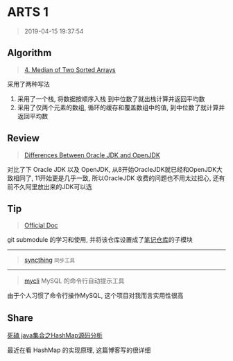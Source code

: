# ARTS 1
> 2019-04-15 19:37:54

## Algorithm
> [4. Median of Two Sorted Arrays](https://leetcode.com/problems/median-of-two-sorted-arrays/description/)

采用了两种写法
1. 采用了一个栈, 将数据按顺序入栈 到中位数了就出栈计算并返回平均数
1. 采用了仅两个元素的数组, 循环的缓存和覆盖数组中的值, 到中位数了就计算并返回平均数

## Review
> [Differences Between Oracle JDK and OpenJDK](https://www.baeldung.com/oracle-jdk-vs-openjdk)

对比了下 Oracle JDK 以及 OpenJDK, 从8开始OracleJDK就已经和OpenJDK大致相同了, 11开始更是几乎一致, 所以OracleJDK 收费的问题也不用太过担心, 还有前不久阿里放出来的JDK可以选

## Tip
> [Official Doc](https://git-scm.com/book/en/v2/Git-Tools-Submodules)

git submodule 的学习和使用, 并将该仓库设置成了[笔记仓库](https://github.com/Kuangcp/Memo)的子模块

************************

> [syncthing](https://github.com/syncthing/syncthing) `同步工具`

************************
> [mycli](https://github.com/dbcli/mycli) MySQL 的命令行自动提示工具

由于个人习惯了命令行操作MySQL, 这个项目对我而言实用性很高

## Share
[死磕 java集合之HashMap源码分析](https://juejin.im/post/5cb163bee51d456e46603dfe)

最近在看 HashMap 的实现原理, 这篇博客写的很详细
